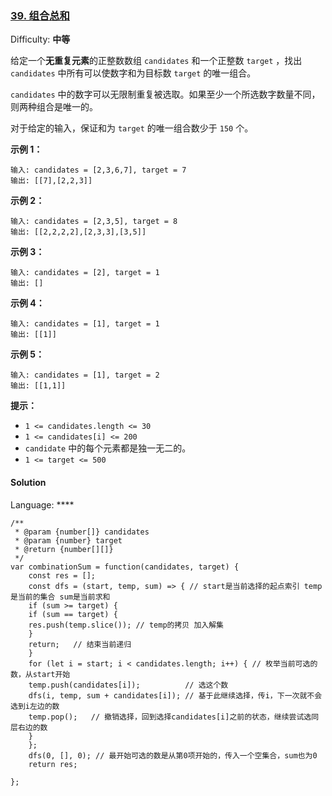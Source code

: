 ### [39\. 组合总和](https://leetcode-cn.com/problems/combination-sum/)

Difficulty: **中等**


给定一个**无重复元素**的正整数数组 `candidates` 和一个正整数 `target` ，找出 `candidates` 中所有可以使数字和为目标数 `target` 的唯一组合。

`candidates` 中的数字可以无限制重复被选取。如果至少一个所选数字数量不同，则两种组合是唯一的。 

对于给定的输入，保证和为 `target` 的唯一组合数少于 `150` 个。

**示例 1：**

```
输入: candidates = [2,3,6,7], target = 7
输出: [[7],[2,2,3]]
```

**示例 2：**

```
输入: candidates = [2,3,5], target = 8
输出: [[2,2,2,2],[2,3,3],[3,5]]
```

**示例 3：**

```
输入: candidates = [2], target = 1
输出: []
```

**示例 4：**

```
输入: candidates = [1], target = 1
输出: [[1]]
```

**示例 5：**

```
输入: candidates = [1], target = 2
输出: [[1,1]]
```

**提示：**

*   `1 <= candidates.length <= 30`
*   `1 <= candidates[i] <= 200`
*   `candidate` 中的每个元素都是独一无二的。
*   `1 <= target <= 500`


#### Solution

Language: ****

```
/**
 * @param {number[]} candidates
 * @param {number} target
 * @return {number[][]}
 */
var combinationSum = function(candidates, target) {
    const res = [];
    const dfs = (start, temp, sum) => { // start是当前选择的起点索引 temp是当前的集合 sum是当前求和
    if (sum >= target) {
    if (sum == target) {
    res.push(temp.slice()); // temp的拷贝 加入解集
    }
    return;   // 结束当前递归
    }
    for (let i = start; i < candidates.length; i++) { // 枚举当前可选的数，从start开始
    temp.push(candidates[i]);          // 选这个数
    dfs(i, temp, sum + candidates[i]); // 基于此继续选择，传i，下一次就不会选到i左边的数
    temp.pop();   // 撤销选择，回到选择candidates[i]之前的状态，继续尝试选同层右边的数
    }
    };
    dfs(0, [], 0); // 最开始可选的数是从第0项开始的，传入一个空集合，sum也为0
    return res;

};
```